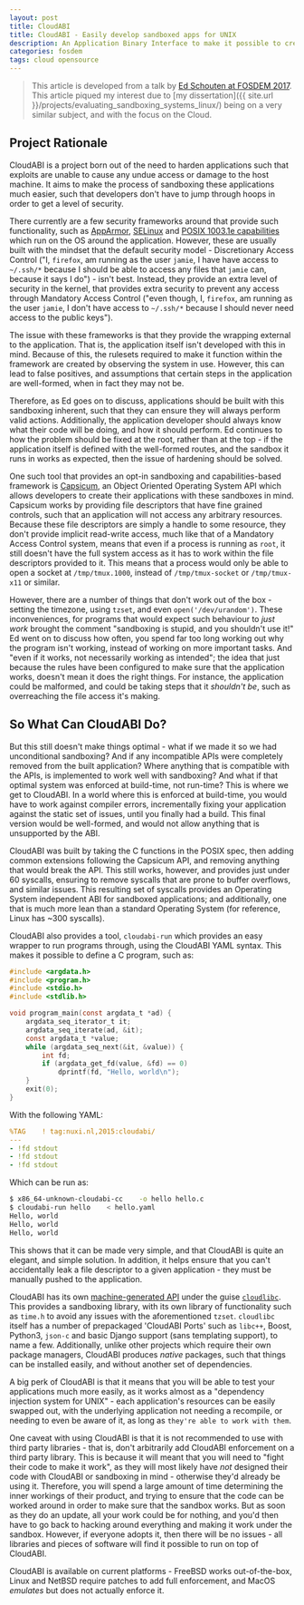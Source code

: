 ```yaml
---
layout: post
title: CloudABI
title: CloudABI - Easily develop sandboxed apps for UNIX
description: An Application Binary Interface to make it possible to create capabilities-based, hardened, software.
categories: fosdem
tags: cloud opensource
---
```


> This article is developed from a talk by [Ed Schouten at FOSDEM 2017][cloudabi-fosdem]. This article piqued my interest due to [my dissertation]({{ site.url }}/projects/evaluating_sandboxing_systems_linux/) being on a very similar subject, and with the focus on the Cloud.

## Project Rationale

CloudABI is a project born out of the need to harden applications such that exploits are unable to cause any undue access or damage to the host machine. It aims to make the process of sandboxing these applications much easier, such that developers don't have to jump through hoops in order to get a level of security.

There currently are a few security frameworks around that provide such functionality, such as [AppArmor][AppArmor], [SELinux][SELinux] and [POSIX 1003.1e capabilities][POSIX10031e] which run on the OS around the application. However, these are usually built with the mindset that the default security model - Discretionary Access Control ("I, `firefox`, am running as the user `jamie`, I have have access to `~/.ssh/*` because I should be able to access any files that `jamie` can, because it says I do") - isn't best. Instead, they provide an extra level of security in the kernel, that provides extra security to prevent any access through Mandatory Access Control ("even though, I, `firefox`, am running as the user `jamie`, I don't have access to `~/.ssh/*` because I should never need access to the public keys").

The issue with these frameworks is that they provide the wrapping external to the application. That is, the application itself isn't developed with this in mind. Because of this, the rulesets required to make it function within the framework are created by observing the system in use. However, this can lead to false positives, and assumptions that certain steps in the application are well-formed, when in fact they may not be.

Therefore, as Ed goes on to discuss, applications should be built with this sandboxing inherent, such that they can ensure they will always perform valid actions. Additionally, the application developer should always know what their code will be doing, and how it should perform. Ed continues to how the problem should be fixed at the root, rather than at the top - if the application itself is defined with the well-formed routes, and the sandbox it runs in works as expected, then the issue of hardening should be solved.

One such tool that provides an opt-in sandboxing and capabilities-based framework is [Capsicum][Capsicum], an Object Oriented Operating System API which allows developers to create their applications with these sandboxes in mind. Capsicum works by providing file descriptors that have fine grained controls, such that an application will not access any arbitrary resources. Because these file descriptors are simply a handle to some resource, they don't provide implicit read-write access, much like that of a Mandatory Access Control system, means that even if a process is running as `root`, it still doesn't have the full system access as it has to work within the file descriptors provided to it. This means that a process would only be able to open a socket at `/tmp/tmux.1000`, instead of `/tmp/tmux-socket` or `/tmp/tmux-x11` or similar.

However, there are a number of things that don't work out of the box - setting the timezone, using `tzset`, and even `open('/dev/urandom')`. These inconveniences, for programs that would expect such behaviour to _just work_ brought the comment "sandboxing is stupid, and you shouldn't use it!" Ed went on to discuss how often, you spend far too long working out why the program isn't working, instead of working on more important tasks. And "even if it works, not necessarily working as intended"; the idea that just because the rules have been configured to make sure that the application works, doesn't mean it does the right things. For instance, the application could be malformed, and could be taking steps that it _shouldn't be_, such as overreaching the file access it's making.

## So What Can CloudABI Do?

But this still doesn't make things optimal - what if we made it so we had unconditional sandboxing? And if any incompatible APIs were completely removed from the built application? Where anything that is compatible with the APIs, is implemented to work well with sandboxing? And what if that optimal system was enforced at build-time, not run-time? This is where we get to CloudABI. In a world where this is enforced at build-time, you would have to work against compiler errors, incrementally fixing your application against the static set of issues, until you finally had a build. This final version would be well-formed, and would not allow anything that is unsupported by the ABI.

CloudABI was built by taking the C functions in the POSIX spec, then adding common extensions following the Capsicum API, and removing anything that would break the API. This still works, however, and provides just under 60 syscalls, ensuring to remove syscalls that are prone to buffer overflows, and similar issues. This resulting set of syscalls provides an Operating System independent ABI for sandboxed applications; and additionally, one that is much more lean than a standard Operating System (for reference, Linux has ~300 syscalls).

CloudABI also provides a tool, `cloudabi-run` which provides an easy wrapper to run programs through, using the CloudABI YAML syntax. This makes it possible to define a C program, such as:

```c
#include <argdata.h>
#include <program.h>
#include <stdio.h>
#include <stdlib.h>

void program_main(const argdata_t *ad) {
    argdata_seq_iterator_t it;
    argdata_seq_iterate(ad, &it);
    const argdata_t *value;
    while (argdata_seq_next(&it, &value)) {
        int fd;
        if (argdata_get_fd(value, &fd) == 0)
            dprintf(fd, "Hello, world\n");
    }
    exit(0);
}
```


With the following YAML:

```yaml
%TAG	! tag:nuxi.nl,2015:cloudabi/
---
- !fd stdout
- !fd stdout
- !fd stdout
```

Which can be run as:

```bash
$ x86_64-unknown-cloudabi-cc	-o hello hello.c
$ cloudabi-run hello	< hello.yaml
Hello, world
Hello, world
Hello, world
```

This shows that it can be made very simple, and that CloudABI is quite an elegant, and simple solution. In addition, it helps ensure that you can't accidentally leak a file descriptor to a given application - they must be manually pushed to the application.

CloudABI has its own [machine-generated API][cloudabi-api] under the guise [`cloudlibc`][cloudlibc]. This provides a sandboxing library, with its own library of functionality such as `time.h` to avoid any issues with the aforementioned `tzset`. `cloudlibc` itself has a number of prepackaged 'CloudABI Ports' such as `libc++`, Boost, Python3, `json-c` and basic Django support (sans templating support), to name a few. Additionally, unlike other projects which require their own package managers, CloudABI produces _native_ packages, such that things can be installed easily, and without another set of dependencies.

A big perk of CloudABI is that it means that you will be able to test your applications much more easily, as it works almost as a "dependency injection system for UNIX" - each application's resources can be easily swapped out, with the underlying application not needing a recompile, or needing to even be aware of it, as long as `they're able to work with them`.

One caveat with using CloudABI is that it is not recommended to use with third party libraries - that is, don't arbitrarily add CloudABI enforcement on a third party library. This is because it will meant that you will need to "fight their code to make it work", as they will most likely have _not_ designed their code with CloudABI or sandboxing in mind - otherwise they'd already be using it. Therefore, you will spend a large amount of time determining the inner workings of their product, and trying to ensure that the code can be worked around in order to make sure that the sandbox works. But as soon as they do an update, all your work could be for nothing, and you'd then have to go back to hacking around everything and making it work under the sandbox. However, if everyone adopts it, then there will be no issues - all libraries and pieces of software will find it possible to run on top of CloudABI.

CloudABI is available on current platforms - FreeBSD works out-of-the-box, Linux and NetBSD require patches to add full enforcement, and MacOS _emulates_ but does not actually enforce it.



[AppArmor]: https://wiki.ubuntu.com/AppArmor
[SELinux]: https://selinuxproject.org/page/Main_Page
[POSIX10031e]: https://en.wikipedia.org/wiki/Capability-based_security#POSIX_vs._Capsicum_capabilities
[lwn674770]: https://lwn.net/Articles/674770/
[cloudabi]: https://github.com/NuxiNL/cloudabi
[cloudlibc]: https://github.com/NuxiNL/cloudlibc
[Capsicum]: https://www.freebsd.org/cgi/man.cgi?query=capsicum&sektion=4
[cloudabi-run-man-example]: https://www.freebsd.org/cgi/man.cgi?query=cloudabi-run#end
[cloudabi-fosdem]: https://fosdem.org/2017/schedule/event/cloudabi
[cloudabi-api]: https://github.com/NuxiNL/cloudabi#specification-of-the-abi
